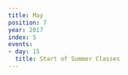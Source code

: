 ```yaml
---
title: May
position: 7
year: 2017
index: 5
events:
- day: 15
  title: Start of Summer Classes
---
```


